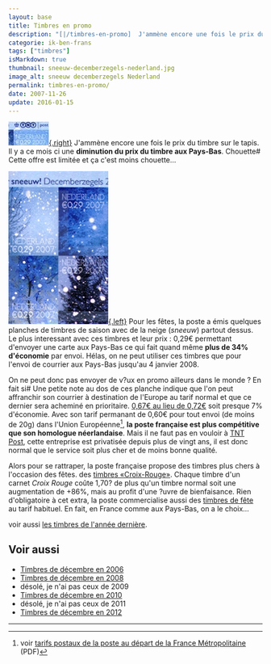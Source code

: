 ```yaml
---
layout: base
title: Timbres en promo
description: "[|/timbres-en-promo]  J'ammène encore une fois le prix du timbre sur le tapis. Il y a ce mois ci une diminution du prix du timbre aux Pays-Bas. ChouetteC"
categorie: ik-ben-frans
tags: ["timbres"]
isMarkdown: true
thumbnail: sneeuw-decemberzegels-nederland.jpg
image_alt: sneeuw decemberzegels Nederland
permalink: timbres-en-promo/
date: 2007-11-26
update: 2016-01-15
---
```


[![sneeuw decemberzegels Nederland](sneeuw-decemberzegels-nederland.jpg){.right}](/timbres-en-promo)
J'ammène encore une fois le prix du timbre sur le tapis. Il y a ce mois ci une **diminution du prix du timbre aux Pays-Bas**. Chouette# Cette offre est limitée et ça c'est moins chouette...

[![sneeuw decemberzegels](sneeuwzegels.jpg){.left}](/public/images/scans/sneeuw-decemberzegels-2007.jpg)
Pour les fêtes, la poste a émis quelques planches de timbres de saison avec de la neige (*sneeuw*) partout dessus. Le plus interessant avec ces timbres et leur prix : 0,29€ permettant d'envoyer une carte aux Pays-Bas ce qui fait quand même **plus de 34% d'économie** par envoi. Hélas, on ne peut utiliser ces timbres que pour l'envoi de courrier aux Pays-Bas jusqu'au 4 janvier 2008. 

On ne peut donc pas envoyer de v?ux en promo ailleurs dans le monde ? En fait si# Une petite note au dos de ces planche indique que l'on peut affranchir son courrier à destination de l'Europe au tarif normal et que ce dernier sera acheminé en prioritaire. [0,67€ au lieu de 0,72€](http://www.tntpost.nl/voorthuis/brieven-en-kaarten/naar-het-buitenland/wat-kost-het.aspx) soit presque 7% d'économie. Avec son tarif permanant de 0,60€ pour tout envoi (de moins de 20g) dans l'Union Européenne[^1], **la poste française est plus compétitive que son homologue néerlandaise**. Mais il ne faut pas en vouloir à [TNT Post](/la-poste-prends-les-couleurs-d-halloween), cette entreprise est privatisée depuis plus de vingt ans, il est donc normal que le service soit plus cher et de moins bonne qualité.

Alors pour se rattraper, la poste française propose des timbres plus chers à l'occasion des fêtes. des [timbres «Croix-Rouge»](http://timbres.laposte.fr/detailarticle.jgi?index=6&idArticle=1106470). Chaque timbre d'un carnet *Croix Rouge* coûte 1,70? de plus qu'un timbre normal soit une augmentation de +86%, mais au profit d'une ?uvre de bienfaisance. Rien d'obligatoire à cet extra, la poste commercialise aussi des [timbres de fête](http://timbres.laposte.fr/detailarticle.jgi?index=8&idArticle=1106481) au tarif habituel. En fait, en France comme aux Pays-Bas, on a le choix…

voir aussi [les timbres de l'année dernière](/augmentation-du-prix-du-timbre).

## Voir aussi
* [Timbres de décembre en 2006](/augmentation-du-prix-du-timbre)
* [Timbres de décembre en 2008](/les-timbres-de-saison)
* désolé, je n'ai pas ceux de  2009
*  [Timbres de décembre en 2010](/les-timbres-de-decembre-2010)
* désolé, je n'ai pas ceux de 2011
*  [Timbres de décembre en 2012](/Les-timbres-de-decembre-ont-25-ans)
---
[^1]: voir [tarifs postaux de la poste au départ de la France Métropolitaine](http://laposte.fr/IMG/pdf/Tarifs_au_depart_de_France_Metropolitaine_a_compter_du_15_janvier_2007.pdf) (PDF)